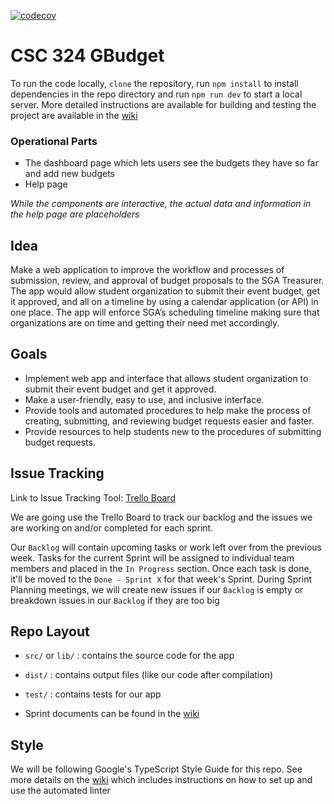 [![codecov](https://codecov.io/gh/csc-324-sga-assisting-tool/csc-324-sga-assisting-tool/branch/main/graph/badge.svg)](https://codecov.io/gh/csc-324-sga-assisting-tool/csc-324-sga-assisting-tool)

# CSC 324 GBudget


To run the code locally, `clone` the repository, run `npm install` to install dependencies in the repo directory and run `npm run dev` to start a local server. More detailed instructions are available for building and testing the project are available in the [wiki](https://github.com/csc-324-sga-assisting-tool/csc-324-sga-assisting-tool/wiki)

### Operational Parts

- The dashboard page which lets users see the budgets they have so far and add new budgets 
- Help page

*While the components are interactive, the actual data and information in the help page are placeholders*

## Idea

Make a web application to improve the workflow and processes of submission, review, and approval of budget proposals to the SGA Treasurer. The app would allow student organization to submit their event budget, get it approved, and all on a timeline by using a calendar application (or API) in one place. The app will enforce SGA’s scheduling timeline making sure that organizations are on time and getting their need met accordingly.

## Goals

- Implement web app and interface that allows student organization to submit their event budget and get it approved.
- Make a user-friendly, easy to use, and inclusive interface.
- Provide tools and automated procedures to help make the process of creating, submitting, and reviewing budget requests easier and faster.
- Provide resources to help students new to the procedures of submitting budget requests.

## Issue Tracking

Link to Issue Tracking Tool: [Trello Board](https://trello.com/invite/b/hfm58bcT/ATTI6cf82e3a6ed83c2febcd910d11c8363a47A90D48/issue-board)

We are going use the Trello Board to track our backlog and the issues we are working on and/or completed for each sprint.

Our `Backlog` will contain upcoming tasks or work left over from the previous week. Tasks for the current Sprint will be assigned to individual team members and placed in the `In Progress` section. Once each task is done, it'll be moved to the `Done - Sprint X` for that week's Sprint. During Sprint Planning meetings, we will create new issues if our `Backlog` is empty or breakdown issues in our `Backlog` if they are too big

## Repo Layout

- `src/` or `lib/` : contains the source code for the app
- `dist/` : contains output files (like our code after compilation)
- `test/` : contains tests for our app

- Sprint documents can be found in the [wiki](https://github.com/csc-324-sga-assisting-tool/csc-324-sga-assisting-tool/wiki)

## Style

We will be following Google's TypeScript Style Guide for this repo. See more details on the [wiki](https://github.com/csc-324-sga-assisting-tool/csc-324-sga-assisting-tool/wiki) which includes instructions on how to set up and use the automated linter

